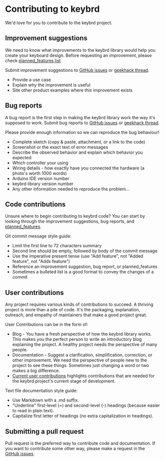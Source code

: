 Contributing to keybrd
======================
We'd love for you to contribute to the keybrd project.

Improvement suggestions
-----------------------
We need to know what improvements to the keybrd library would help you create your keyboard design.
Before requesting an improvement, please check [planned_features list](doc/planned_features.md)

Submit improvement suggestions to [GitHub issues](https://github.com/wolfv6/Keybrd/issues)
or [geekhack thread](https://geekhack.org/index.php?topic=83599.0).
<!-- * The issue title should start with "suggestion:" followed by a descriptive title -->
* Provide a use case
* Explain why the improvement is useful
* Site other product examples where this improvement exists

Bug reports
-----------
A bug report is the first step in making the keybrd library work the way it's supposed to work.
Submit bug reports to [GitHub issues](https://github.com/wolfv6/Keybrd/issues)
or [geekhack thread](https://geekhack.org/index.php?topic=83599.0).

Please provide enough information so we can reproduce the bug behaviour!
* Complete sketch (copy & paste, attachment, or a link to the code)
* Screenshot or the exact text of error messages
* Describe the observed behavior and explain which behavior you expected
* Which controller your using
* Wiring details - how exactly have you connected the hardware (a photo's worth 1000 words)
* Arduino IDE version number
* keybrd library version number
* Any other information needed to reproduce the problem...

Code contributions
------------------
Unsure where to begin contributing to keybrd code?
You can start by looking through the improvement suggestions, bug reports, and [planned_features](doc/planned_features.md).

Git commit message style guide:
* Limit the first line to 72 characters summary
* Second line should be empty, followed by body of the commit message
* Use the imperative present tense (use "Add feature", not "Added feature", not "Adds feature")
* Reference an improvement suggestion, bug report, or planned_features
* Sometimes a bulleted list is a good format to convey the changes of a commit

User contributions
------------------
Any project requires various kinds of contributions to succeed.
A thriving project is more than a pile of code.
It's the packaging, explanation, outreach, and empathy of maintainers that make a good project great.

User Contributions can be in the form of:
* Blog - You have a fresh perspective of how the keybrd library works.
This makes you the perfect person to write an introductory blog explaining the project.
A healthy project needs the perspective of many people.
* Documentation - Suggest a clarification, simplification, correction, or other improvement.
We need the perspective of people new to the project to see these things.
Sometimes just changing a word or two makes a big difference.
* [Current user contributions](https://geekhack.org/index.php?topic=83599.msg2223776#msg2223776) highlights contributions that are needed for the keybrd project's current stage of development.

Text file documentation style guide:
* Use Markdown with a .md suffix.
* "Underline" first-level (=) and second-level (-) headings (because easier to read in plain text).
* Capitalize first letter of headings (no extra capitalization in headings).

Submitting a pull request
-------------------------
Pull request is the preferred way to contribute code and documentation.
If you want to contribute some other way, please make a request in the [GitHub issues](https://github.com/wolfv6/Keybrd/issues).


